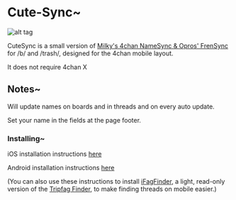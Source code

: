 # Cute-Sync~


![alt tag](https://raw.github.com/ErinSteph/Cute-Sync/master/cap.png?)

CuteSync is a small version of [Milky's 4chan NameSync & Opros' FrenSync](https://github.com/OPROSVOs/frensync) for /b/ and /trash/, designed for the 4chan mobile layout.

It does not require 4chan X


## Notes~


Will update names on boards and in threads and on every auto update.

Set your name in the fields at the page footer.


### Installing~


iOS installation instructions [here](https://github.com/ErinSteph/Cute-Sync/blob/master/iOS.md)

Android installation instructions [here](https://github.com/ErinSteph/Cute-Sync/blob/master/Android.md)

(You can also use these instructions to install [iFagFinder](https://github.com/ErinSteph/iFagFinder/raw/master/iFagFinder.user.js), a light, read-only version of the [Tripfag Finder](https://github.com/ErinSteph/Tripfag-Finder-K), to make finding threads on mobile easier.)
